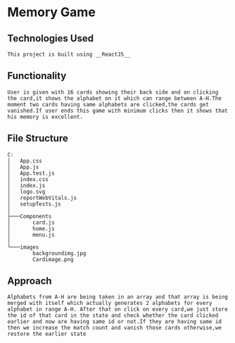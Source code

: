 # Memory Game

## Technologies Used
``` This project is built using __ReactJS__ ```

## Functionality
```User is given with 16 cards showing their back side and on clicking the card,it shows the alphabet on it which can range between A-H.The moment two cards having same alphabets are clicked,the cards get vanished.If user ends this game with minimum clicks then it shows that his memory is excellent. ```

## File Structure
```
C:
│   App.css
│   App.js
│   App.test.js
│   index.css
│   index.js
│   logo.svg
│   reportWebVitals.js
│   setupTests.js
│
├───Components
│       card.js
│       home.js
│       menu.js
│
└───images
        backgroundimg.jpg
        Cardimage.png
```

## Approach
```Alphabets from A-H are being taken in an array and that array is being merged with itself which actually generates 2 alphabets for every alphabet in range A-H. After that on click on every card,we just store the id of that card in the state and check whether the card clicked earlier and now are having same id or not.If they are having same id then we increase the match count and vanish those cards otherwise,we restore the earlier state```